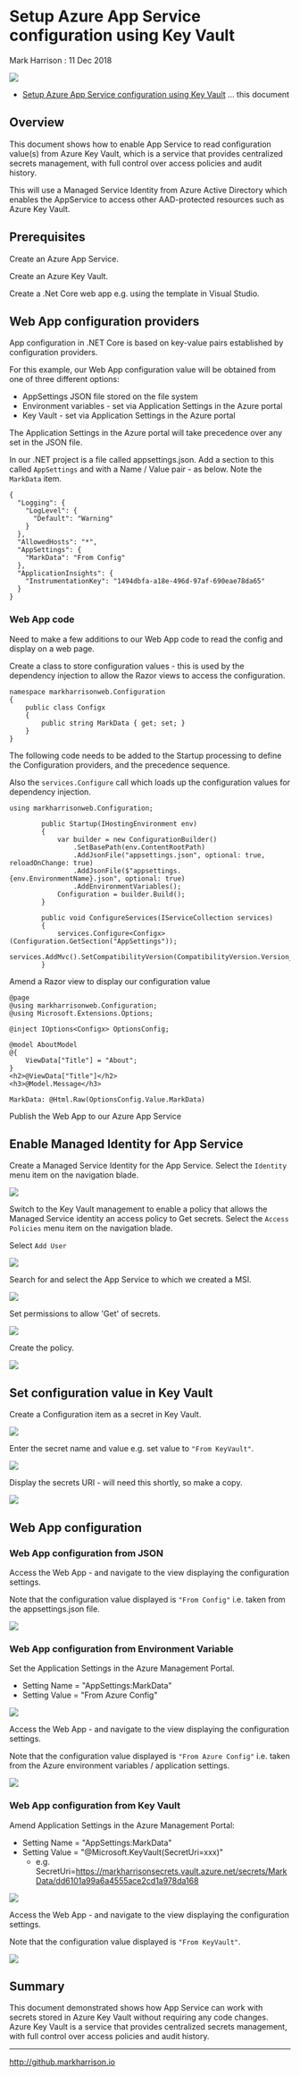 # Setup Azure App Service configuration using Key Vault

Mark Harrison : 11 Dec 2018

![](images/AppSvcKV.png)

- [Setup Azure App Service configuration using Key Vault](AppSvcKV-1.md) ... this document

## Overview

This document shows how to enable App Service to read configuration value(s) from Azure Key Vault, which is a service that provides centralized secrets management, with full control over access policies and audit history.

This will use a Managed Service Identity from Azure Active Directory which enables the AppService to access other AAD-protected resources such as Azure Key Vault.

## Prerequisites

Create an Azure App Service.

Create an Azure Key Vault.

Create a .Net Core web app e.g. using the template in Visual Studio.

## Web App configuration providers

App configuration in .NET Core is based on key-value pairs established by configuration providers.

For this example, our Web App configuration value will be obtained from one of three different options:

- AppSettings JSON file stored on the file system
- Environment variables - set via Application Settings in the Azure portal
- Key Vault - set via Application Settings in the Azure portal

The Application Settings in the Azure portal will take precedence over any set in the JSON file.

In our .NET project is a file called appsettings.json. Add a section to this called `AppSettings` and with a Name / Value pair - as below.  Note the `MarkData` item.

```text
{
  "Logging": {
    "LogLevel": {
      "Default": "Warning"
    }
  },
  "AllowedHosts": "*",
  "AppSettings": {
    "MarkData": "From Config"
  },
  "ApplicationInsights": {
    "InstrumentationKey": "1494dbfa-a18e-496d-97af-690eae78da65"
  }
}
```

### Web App code

Need to make a few additions to our Web App code to read the config and display on a web page.

Create a class to store configuration values - this is used by the dependency injection to allow the Razor views to access the configuration.

```text
namespace markharrisonweb.Configuration
{
    public class Configx
    {
        public string MarkData { get; set; }
    }
}
```

The following code needs to be added to the Startup processing to define the Configuration providers, and the precedence sequence.

Also the `services.Configure` call which loads up the configuration values for dependency injection.

```text
using markharrisonweb.Configuration;

        public Startup(IHostingEnvironment env)
        {
            var builder = new ConfigurationBuilder()
                .SetBasePath(env.ContentRootPath)
                .AddJsonFile("appsettings.json", optional: true, reloadOnChange: true)
                .AddJsonFile($"appsettings.{env.EnvironmentName}.json", optional: true)
                .AddEnvironmentVariables();
            Configuration = builder.Build();
        }

        public void ConfigureServices(IServiceCollection services)
        {
            services.Configure<Configx>(Configuration.GetSection("AppSettings"));
            services.AddMvc().SetCompatibilityVersion(CompatibilityVersion.Version_2_1);
        }
```

Amend a Razor view to display our configuration value

```text
@page
@using markharrisonweb.Configuration;
@using Microsoft.Extensions.Options;

@inject IOptions<Configx> OptionsConfig;

@model AboutModel
@{
    ViewData["Title"] = "About";
}
<h2>@ViewData["Title"]</h2>
<h3>@Model.Message</h3>

MarkData: @Html.Raw(OptionsConfig.Value.MarkData)
```

Publish the Web App to our Azure App Service

## Enable Managed Identity for App Service

Create a Managed Service Identity for the App Service. Select the `Identity` menu item on the navigation blade.

![](images/AppSvcKVcreateMSI.png)

Switch to the Key Vault management to enable a policy that allows the Managed Service identity an access policy to Get secrets.  Select the `Access Policies` menu item on the navigation blade.

Select `Add User`

![](images/AppSvcKVpolicy1.png)

Search for and select the App Service to which we created a MSI.

![](images/AppSvcKVpolicy2.png)

Set permissions to allow 'Get' of secrets.

![](images/AppSvcKVpolicy3.png)

Create the policy.

![](images/AppSvcKVpolicy4.png)

## Set configuration value in Key Vault

Create a Configuration item as a secret in Key Vault.

![](images/AppSvcKVcreatesecret1.png)

Enter the secret name and value e.g. set value to `"From KeyVault"`.

![](images/AppSvcKVcreatesecret2.png)

Display the secrets URI - will need this shortly, so make a copy.

![](images/AppSvcKVcreatesecret3.png)

## Web App configuration

### Web App configuration from JSON

Access the Web App - and navigate to the view displaying the configuration settings.

Note that the configuration value displayed is `"From Config"` i.e. taken from the appsettings.json file.

![](images/AppSvcKVfromconfig.png)

### Web App configuration from Environment Variable

Set the Application Settings in the Azure Management Portal.

- Setting Name = "AppSettings:MarkData"
- Setting Value = "From Azure Config"

![](images/AppSvcKVsetappsettings.png)

Access the Web App - and navigate to the view displaying the configuration settings.

Note that the configuration value displayed is `"From Azure Config"` i.e. taken from the Azure environment variables / application settings.

![](images/AppSvcKVfromappsettings.png)

### Web App configuration from Key Vault

Amend Application Settings in the Azure Management Portal:

- Setting Name = "AppSettings:MarkData"
- Setting Value = "@Microsoft.KeyVault(SecretUri=xxx)"
  - e.g. SecretUri=https://markharrisonsecrets.vault.azure.net/secrets/MarkData/dd6101a99a6a4555ace2cd1a978da168

![](images/AppSvcKVsetappsettingsKV.png.png)

Access the Web App - and navigate to the view displaying the configuration settings.

Note that the configuration value displayed is `"From KeyVault"`.

![](images/AppSvcKVfromappsettingsKV.png)

## Summary

This document demonstrated shows how App Service can work with secrets stored in Azure Key Vault without requiring any code changes. Azure Key Vault is a service that provides centralized secrets management, with full control over access policies and audit history.

---
<http://github.markharrison.io>
